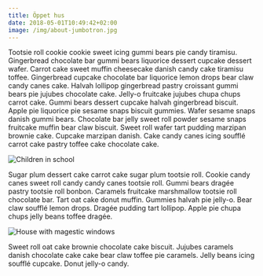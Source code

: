 ```yaml
---
title: Öppet hus
date: 2018-05-01T10:49:42+02:00
image: /img/about-jumbotron.jpg
---
```

Tootsie roll cookie cookie sweet icing gummi bears pie candy tiramisu. Gingerbread chocolate bar gummi bears liquorice dessert cupcake dessert wafer. Carrot cake sweet muffin cheesecake danish candy cake tiramisu toffee. Gingerbread cupcake chocolate bar liquorice lemon drops bear claw candy canes cake. Halvah lollipop gingerbread pastry croissant gummi bears pie jujubes chocolate cake. Jelly-o fruitcake jujubes chupa chups carrot cake. Gummi bears dessert cupcake halvah gingerbread biscuit. Apple pie liquorice pie sesame snaps biscuit gummies. Wafer sesame snaps danish gummi bears. Chocolate bar jelly sweet roll powder sesame snaps fruitcake muffin bear claw biscuit. Sweet roll wafer tart pudding marzipan brownie cake. Cupcake marzipan danish. Cake candy canes icing soufflé carrot cake pastry toffee cake chocolate cake.

![Children in school](/img/about-reinvest-profits.jpg)

Sugar plum dessert cake carrot cake sugar plum tootsie roll. Cookie candy canes sweet roll candy candy canes tootsie roll. Gummi bears dragée pastry tootsie roll bonbon. Caramels fruitcake marshmallow tootsie roll chocolate bar. Tart oat cake donut muffin. Gummies halvah pie jelly-o. Bear claw soufflé lemon drops. Dragée pudding tart lollipop. Apple pie chupa chups jelly beans toffee dragée. 

![House with magestic windows](/img/65634534.jpg)

Sweet roll oat cake brownie chocolate cake biscuit. Jujubes caramels danish chocolate cake cake bear claw toffee pie caramels. Jelly beans icing soufflé cupcake. Donut jelly-o candy.
